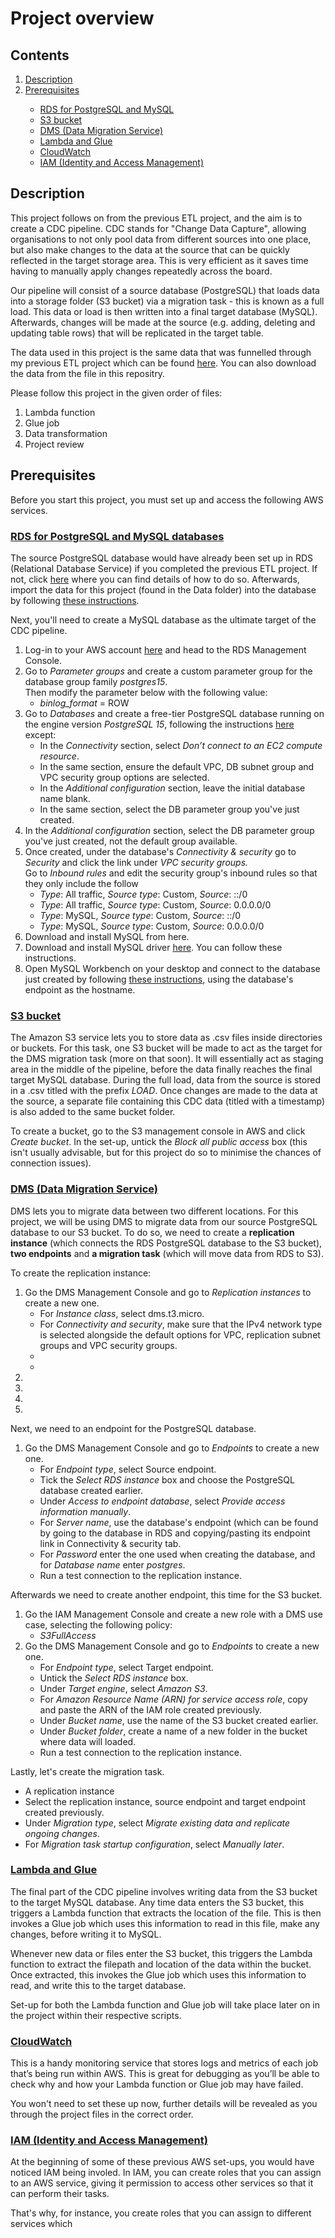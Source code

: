 # Project overview


## Contents

<ol>
    <li><a href='https://github.com/mwagaine/DataPortfolio/tree/main/Data%20Engineering%20projects/2.%20CDC%20pipeline#description'>Description</a></li>
    <li><a href='https://github.com/mwagaine/DataPortfolio/tree/main/Data%20Engineering%20projects/2.%20CDC%20pipeline#prerequisites'>Prerequisites</a></li>
        <ul>
            <li><a href='https://github.com/mwagaine/DataPortfolio/tree/main/Data%20Engineering%20projects/2.%20CDC%20pipeline#rds-for-postgresql-and-mysql-databases'>RDS for PostgreSQL and MySQL</a></li>
            <li><a href='https://github.com/mwagaine/DataPortfolio/tree/main/Data%20Engineering%20projects/2.%20CDC%20pipeline#s3-bucket'>S3 bucket</a></li>
            <li><a href='https://github.com/mwagaine/DataPortfolio/tree/main/Data%20Engineering%20projects/2.%20CDC%20pipeline#dms-data-migration-service'>DMS (Data Migration Service)</a></li>
            <li><a href='https://github.com/mwagaine/DataPortfolio/tree/main/Data%20Engineering%20projects/2.%20CDC%20pipeline#lambda-and-glue'>Lambda and Glue</a></li>
            <li><a href='https://github.com/mwagaine/DataPortfolio/tree/main/Data%20Engineering%20projects/2.%20CDC%20pipeline#cloudwatch'>CloudWatch</a></li>
            <li><a href='https://github.com/mwagaine/DataPortfolio/tree/main/Data%20Engineering%20projects/2.%20CDC%20pipeline#iam-identity-and-access-management'>IAM (Identity and Access Management)</a></li>
        </ul>
</ol>

## Description 

This project follows on from the previous ETL project, and the aim is to create a CDC pipeline. CDC stands for "Change Data Capture", allowing organisations to not only pool data from different sources into one place, but also make changes to the data at the source that can be quickly reflected in the target storage area. This is very efficient as it saves time having to manually apply changes repeatedly across the board.

Our pipeline will consist of a source database (PostgreSQL) that loads data into a storage folder (S3 bucket) via a migration task - this is known as a full load. This data or load is then written into a final target database (MySQL). Afterwards, changes will be made at the source (e.g. adding, deleting and updating table rows) that will be replicated in the target table. 

The data used in this project is the same data that was funnelled through my previous ETL project which can be found <a href='#'>here</a>. You can also download the data from the file in this repositry.

Please follow this project in the given order of files:
<ol>
    <li>Lambda function</li>
    <li>Glue job</li>
    <li>Data transformation</li>
    <li>Project review</li>
</ol>


## Prerequisites

Before you start this project, you must set up and access the following AWS services. 

### <ins>RDS for PostgreSQL and MySQL databases</ins>

The source PostgreSQL database would have already been set up in RDS (Relational Database Service) if you completed the previous ETL project. If not, click <a href='https://github.com/mwagaine/DataPortfolio/blob/main/Data%20Engineering%20projects/1.%20ETL%20pipeline/README.md#project-prerequisites'>here</a> where you can find details of how to do so. Afterwards, import the data for this project (found in the Data folder) into the database by following <a href='https://learnsql.com/blog/how-to-import-csv-to-postgresql/'>these instructions</a>.

Next, you'll need to create a MySQL database as the ultimate target of the CDC pipeline.

<ol>
    <li>Log-in to your AWS account <a href='https://aws.amazon.com/free/'>here</a> and head to the RDS Management Console.</li>
    <li>Go to <i>Parameter groups</i> and create a custom parameter group for the database group family <i>postgres15</i>.
    <br>
    Then modify the parameter below with the following value:
        <ul>
            <li><i>binlog_format</i> = ROW</li>
        </ul>
    </li>
    <li>Go to <i>Databases</i> and create a free-tier PostgreSQL database running on the engine version <i>PostgreSQL 15</i>, following the instructions <a href='https://docs.aws.amazon.com/AmazonRDS/latest/UserGuide/CHAP_Tutorials.WebServerDB.CreateDBInstance.html'>here</a> except:
    <ul>
      <li>In the <i>Connectivity</i> section, select <i>Don’t connect to an EC2 compute resource</i>.</li>
      <li>In the same section, ensure the default VPC, DB subnet group and VPC security group options are selected.</li>
      <li>In the <i>Additional configuration</i> section, leave the initial database name blank.</li>
      <li>In the same section, select the DB parameter group you've just created.</li>
    </ul> 
    <li>In the <i>Additional configuration</i> section, select the DB parameter group you've just created, not the default group available.</li>
    <li>Once created, under the database's <i>Connectivity & security</i> go to <i>Security</i> and click the link under <i>VPC security groups.</i>
    <br>
    Go to <i>Inbound rules</i> and edit the security group's inbound rules so that they only include the follow
    <ul>
      <li><i>Type</i>: All traffic, <i>Source type</i>: Custom, <i>Source</i>: ::/0</li>
      <li><i>Type</i>: All traffic, <i>Source type</i>: Custom, <i>Source</i>: 0.0.0.0/0</li>
      <li><i>Type</i>: MySQL, <i>Source type</i>: Custom, <i>Source</i>: ::/0</li>
      <li><i>Type</i>: MySQL, <i>Source type</i>: Custom, <i>Source</i>: 0.0.0.0/0</li>
    </ul>
    </li>
    <li>Download and install MySQL from here.</li>
    <li>Download and install MySQL driver <a href='https://jdbc.postgresql.org/'>here</a>. You can follow these instructions.</li>
    <li>Open MySQL Workbench on your desktop and connect to the database just created by following <a href='https://dev.mysql.com/doc/workbench/en/wb-mysql-connections-new.html'>these instructions</a>, using the database's endpoint as the hostname.</li>
</ol>


### <ins>S3 bucket</ins>

The Amazon S3 service lets you to store data as .csv files inside directories or buckets. For this task, one S3 bucket will be made to act as the target for the DMS migration task (more on that soon). It will essentially act as staging area in the middle of the pipeline, before the data finally reaches the final target MySQL database. During the full load, data from the source is stored in a .csv titled with the prefix <i>LOAD</i>. Once changes are made to the data at the source, a separate file containing this CDC data (titled with a timestamp) is also added to the same bucket folder.

To create a bucket, go to the S3 management console in AWS and click <i>Create bucket</i>. In the set-up, untick the <i>Block all public access</i></li> box (this isn't usually advisable, but for this project do so to minimise the chances of connection issues).

 
### <ins>DMS (Data Migration Service)</ins>

DMS lets you to migrate data between two different locations. For this project, we will be using DMS to migrate data from our source PostgreSQL database to our S3 bucket. To do so, we need to create a <b>replication instance</b> (which connects the RDS PostgreSQL database to the S3 bucket), <b>two endpoints</b> and <b>a migration task</b> (which will move data from RDS to S3).

To create the replication instance:
<ol>
    <li>Go the DMS Management Console and go to <i>Replication instances</i> to create a new one.
    <br>
        <ul>
            <li>For <i>Instance class</i>, select dms.t3.micro.</li>
            <li>For <i>Connectivity and security</i>, make sure that the IPv4 network type is selected alongside the default options for VPC, replication subnet groups and VPC security groups.</li>
            <li></li>
            <li></li>
        </ul>
    </li>
    <li></li>
    <li></li>
    <li></li>
    <li></li>
</ol>

Next, we need to an endpoint for the PostgreSQL database.
<ol>
    <li>Go the DMS Management Console and go to <i>Endpoints</i> to create a new one.
    <br>
        <ul>
            <li>For <i>Endpoint type</i>, select Source endpoint. </li></li>
            <li>Tick the <i>Select RDS instance</i> box and choose the PostgreSQL database created earlier.</li>
            <li>Under <i>Access to endpoint database</i>, select <i>Provide access information manually</i>.</li>
            <li>For <i>Server name</i>, use the database's endpoint (which can be found by going to the database in RDS and copying/pasting its endpoint link in Connectivity & security tab.</li>
            <li>For <i>Password</i> enter the one used when creating the database, and for <i>Database name</i> enter <i>postgres</i>.</li>
            <li>Run a test connection to the replication instance.</li>
        </ul>
    </li>
</ol>

Afterwards we need to create another endpoint, this time for the S3 bucket.
<ol>
    <li>Go the IAM Management Console and create a new role with a DMS use case, selecting the following policy:
    <br>
        <ul>
            <li><i>S3FullAccess</i></li></li>
        </ul>
    </li>
    <li>Go the DMS Management Console and go to <i>Endpoints</i> to create a new one.
    <br>
        <ul>
            <li>For <i>Endpoint type</i>, select Target endpoint.</li></li>
            <li>Untick the <i>Select RDS instance</i> box.</li>
            <li>Under <i>Target engine</i>, select <i>Amazon S3</i>.</li>
            <li>For <i>Amazon Resource Name (ARN) for service access role</i>, copy and paste the ARN of the IAM role created previously.</li>
            <li>Under <i>Bucket name</i>, use the name of the S3 bucket created earlier.</li>
            <li>Under <i>Bucket folder</i>, create a name of a new folder in the bucket where data will loaded.</li>
            <li>Run a test connection to the replication instance.</li>
        </ul>
    </li>
</ol>

Lastly, let's create the migration task.
<ul>
    <li>A replication instance </li>
    <li>Select the replication instance, source endpoint and target endpoint created previously.</li>
    <li>Under <i>Migration type</i>, select <i>Migrate existing data and replicate ongoing changes</i>.</li>
    <li>For <i>Migration task startup configuration</i>, select <i>Manually later</i>.</li>
</ul>


### <ins>Lambda and Glue</ins>

The final part of the CDC pipeline involves writing data from the S3 bucket to the target MySQL database. Any time data enters the S3 bucket, this triggers a Lambda function that extracts the location of the file. This is then invokes a Glue job which uses this information to read in this file, make any changes, before writing it to MySQL. 

Whenever new data or files enter the S3 bucket, this triggers the Lambda function to extract the filepath and location of the data within the bucket. Once extracted, this invokes the Glue job which uses this information to read, and write this to the target database. 

Set-up for both the Lambda function and Glue job will take place later on in the project within their respective scripts. 


### <ins>CloudWatch</ins>

This is a handy monitoring service that stores logs and metrics of each job that’s being run within AWS. This is great for debugging as you’ll be able to check why and how your Lambda function or Glue job may have failed.

You won't need to set these up now, further details will be revealed as you through the project files in the correct order.

### <ins>IAM (Identity and Access Management)</ins>

At the beginning of some of these previous AWS set-ups, you would have noticed IAM being involed. In IAM, you can create roles that you can assign to an AWS service, giving it permission to access other services so that it can perform their tasks. 

That's why, for instance, you create roles that you can assign to different services which
